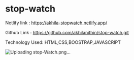 # stop-watch

Netlify link   :  https://akhila-stopwatch.netlify.app/

Github Link   : https://github.com/akhilanithin/stop-watch.git

Technology Used: HTML,CSS,BOOSTRAP,JAVASCRIPT


![Uploading stop-Watch.png…]()
